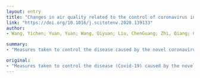 ```yaml
---
layout: entry
title: "Changes in air quality related to the control of coronavirus in China: Implications for traffic and industrial emissions"
link: "https://doi.org/10.1016/j.scitotenv.2020.139133"
author:
- Wang, Yichen; Yuan, Yuan; Wang, Qiyuan; Liu, ChenGuang; Zhi, Qiang; Cao, Junji

summary:
- "Measures taken to control the disease caused by the novel coronavirus dramatically reduced the number of vehicles on the road and diminished factory production. Changes in the air quality index (AQI) and concentrations of six air pollutants were evaluated during the Covid-19 control period in northern China. The air quality improved, most likely due to reduced emissions from the transportation and secondary industrial sectors."

original:
- "Measures taken to control the disease (Covid-19) caused by the novel coronavirus dramatically reduced the number of vehicles on the road and diminished factory production. For this study, changes in the air quality index (AQI) and the concentrations of six air pollutants (PM2.5, PM10, CO, SO2, NO2, and O3) were evaluated during the Covid-19 control period in northern China. Overall, the air quality improved, most likely due to reduced emissions from the transportation and secondary industrial sectors. Specifically, the transportation sector was linked to the NO2 emission reductions, while lower emissions from secondary industries were the major cause for the reductions of PM2.5 and CO. The reduction in SO2 concentrations was only linked to the industrial sector. However, the reductions in emissions did not fully eliminate air pollution, and O3 actually increased, possibly because lower fine particle loadings led to less scavenging of HO2 and as a result greater O3 production. These results also highlight need to control emissions from the residential sector."
---
```


